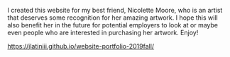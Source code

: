 I created this website for my best friend, Nicolette Moore, who is an artist that 
deserves some recognition for her amazing artwork. I hope this will also benefit her in the future for 
potential employers to look at or maybe even people who are interested in purchasing her artwork. Enjoy!

https://jlatiniii.github.io/website-portfolio-2019fall/

